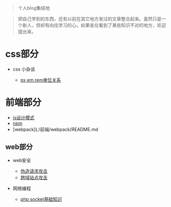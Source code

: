 > 个人blog集结地

> 把自己学到的东西，还有以前在其它地方发过的文章整合起来。虽然只是一个新人，但却有向往学习的心。如果各位看到了某些知识不对的地方，欢迎提出来。

# css部分

- css 小杂谈

  - [px,em,rem单位关系](https://github.com/liyanlong/blog/blob/master/css/chapter1/1.1.md)

# 前端部分

- [js设计模式](./前端/js设计模式/README.md)
- [npm](./前端/npm/README.md)
- [webpack](./前端/webpack/README.md


## web部分

- web安全

  - [伪造请求攻击](https://github.com/liyanlong/blog/blob/master/web/security/1.1.md)
  - [跨域站点攻击](https://github.com/liyanlong/blog/blob/master/web/security/1.2.md)

- 网络编程

  - [php socket基础知识](https://github.com/liyanlong/blog/blob/master/web/socket/2.1.md)
